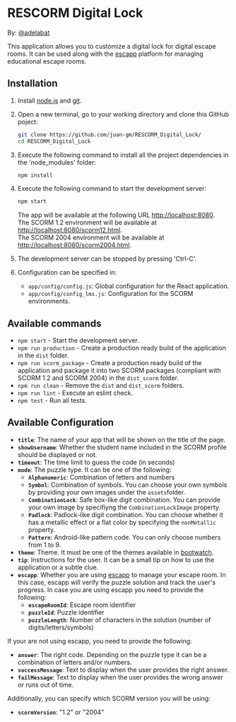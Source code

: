 # RESCORM Digital Lock
By: [@adelabat](http://github.com/adelabat)

This application allows you to customize a digital lock for digital escape rooms. It can be used along with the [escapp](https://escapp.dit.upm.es) platform for managing educational escape rooms.

## Installation
1. Install [node.js](https://nodejs.org/es/download/) and [git](https://git-scm.com/downloads).
2. Open a new terminal, go to your working directory and clone this GitHub poject:
    ```bash
    git clone https://github.com/juan-gm/RESCORM_Digital_Lock/
    cd RESCORM_Digital_Lock
    ```
3. Execute the following command to install all the project dependencies in the 'node_modules' folder:
    ```bash
    npm install
    ```
4. Execute the following command to start the development server:
    ```bash
    npm start
    ```
   The app will be available at the following URL [http://localhost:8080](http://localhost:8080).  
   The SCORM 1.2 environment will be available at [http://localhost:8080/scorm12.html](http://localhost:8080/scorm12.html).  
   The SCORM 2004 environment will be available at [http://localhost:8080/scorm2004.html](http://localhost:8080/scorm2004.html).
    
5. The development server can be stopped by pressing 'Ctrl-C'.
6. Configuration can be specified in:  
    * `app/config/config.js`: Global configuration for the React application.  
    * `app/config/config_lms.js`: Configuration for the SCORM environments.      

## Available commands

- `npm start` - Start the development server.
- `npm run production` - Create a production ready build of the application in the `dist` folder.
- `npm run scorm_package` - Create a production ready build of the application and package it into two SCORM packages (compliant with SCORM 1.2 and SCORM 2004) in the `dist_scorm` folder.
- `npm run clean` - Remove the `dist` and `dist_scorm` folders.
- `npm run lint` - Execute an eslint check.
- `npm test` - Run all tests.

## Available Configuration
 * **`title`**: The name of your app that will be shown on the title of the page.
 * **`showUsername`**: Whether the student name included in the SCORM profile should be displayed or not.
* **`timeout`**: The time limit to guess the code (in seconds)
* **`mode`**: The puzzle type. It can be one of the following:
  * **`Alphanumeric`**: Combination of letters and numbers
  * **`Symbol`**: Combination of symbols. You can choose your own symbols by providing your own images under the `assets`folder.
  * **`CombinationLock`**: Safe box-like digit combination. You can provide your own image by specifiyng the `CombinationLockImage` property.
  * **`Padlock`**: Padlock-like digit combination. You can choose whether it has a metallic effect or a flat color by specifying the `nonMetallic` property.
  * **`Pattern`**: Android-like pattern code. You can only choose numbers from 1 to 9.
* **`theme`**: Theme. It must be one of the themes available in [bootwatch](https://bootswatch.com/).
* **`tip`**: Instructions for the user. It can be a small tip on how to use the application or a subtle clue.
* **`escapp`**: Whether you are using [escapp](http://escapp.dit.upm.es) to manage your escape room. In this case, escapp will verify the puzzle solution and track the user's progress. In case you are using escapp you need to provide the following:
	* **`escapeRoomId`**: Escape room identifier
	* **`puzzleId`**: Puzzle identifier
   	* **`puzzleLength`**: Number of characters in the solution (number of digits/letters/symbols)
    
If your are not using escapp, you need to provide the following:
* **`answer`**: The right code. Depending on the puzzle type it can be a combination of letters and/or numbers.
* **`successMessage`**: Text to display when the user provides the right answer.
* **`failMessage`**: Text to display when the user provides the wrong answer or runs out of time.

Additionally, you can specify which SCORM version you will be using:
 * **`scormVersion`**: "1.2" or "2004"
      
